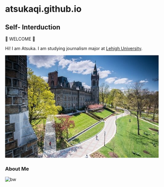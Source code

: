 # atsukaqi.github.io

## Self- Interduction
🎉 WELCOME 🎉

Hi! I am Atsuka. I am studying journalism major at [Lehigh University](https://www2.lehigh.edu/).

![lehigh](https://github.com/atsukaqi/atsukaqi.github.io/blob/main/www.usnews.jpg?raw=true)


### About Me
![bw](https://auxiliaryservices.lehigh.edu/sites/auxiliaryservices.lehigh.edu/files/20190920_133101_0.jpg)
